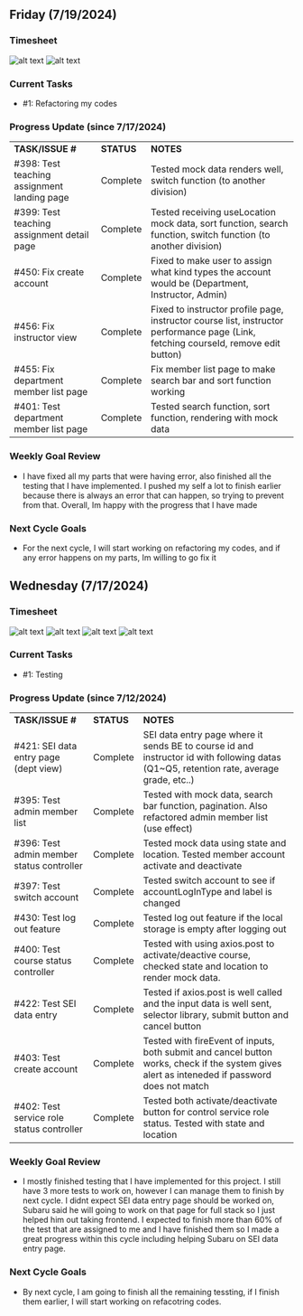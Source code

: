 ## Friday (7/19/2024)

### Timesheet
![alt text](https://github.com/UBCO-COSC499-Summer-2024/team-6-capstone-team_6ix/blob/Kevin-weekly-logs/docs/weekly%20logs/Kevin%20Kim/Clockify%20images/7.12-7.16/10.2.1.png)
![alt text](https://github.com/UBCO-COSC499-Summer-2024/team-6-capstone-team_6ix/blob/Kevin-weekly-logs/docs/weekly%20logs/Kevin%20Kim/Clockify%20images/7.12-7.16/10.2.2.png)


### Current Tasks
  * #1: Refactoring my codes

### Progress Update (since 7/17/2024)
<table>
    <tr>
        <td><strong>TASK/ISSUE #</strong>
        </td>
        <td><strong>STATUS</strong>
        </td>
        <td><strong>NOTES</strong>
        </td>
    </tr>
    <tr>
        <!-- Task/Issue # -->
        <td>#398: Test teaching assignment landing page
        </td>
        <!-- Status -->
        <td>Complete
        </td>
        <!-- Notes -->
        <td>Tested mock data renders well, switch function (to another division)
        </td>
    </tr>
    <tr>
        <!-- Task/Issue # -->
        <td>#399: Test teaching assignment detail page
        </td>
        <!-- Status -->
        <td>Complete
        </td>
        <!-- Notes -->
        <td>Tested receiving useLocation mock data, sort function, search function, switch function (to another division)
        </td>
    </tr>
    <tr>
        <!-- Task/Issue # -->
        <td>#450: Fix create account
        </td>
        <!-- Status -->
        <td>Complete
        </td>
        <!-- Notes -->
        <td>Fixed to make user to assign what kind types the account would be (Department, Instructor, Admin)
        </td>
    </tr>
    <tr>
        <!-- Task/Issue # -->
        <td>#456: Fix instructor view
        </td>
        <!-- Status -->
        <td>Complete
        </td>
        <!-- Notes -->
        <td>Fixed to instructor profile page, instructor course list, instructor performance page (Link, fetching courseId, remove edit button)
        </td>
    </tr>
    <tr>
        <!-- Task/Issue # -->
        <td>#455: Fix department member list page
        </td>
        <!-- Status -->
        <td>Complete
        </td>
        <!-- Notes -->
        <td>Fix member list page to make search bar and sort function working
        </td>
    </tr>
    <tr>
        <!-- Task/Issue # -->
        <td>#401: Test department member list page
        </td>
        <!-- Status -->
        <td>Complete
        </td>
        <!-- Notes -->
        <td>Tested search function, sort function, rendering with mock data
        </td>
    </tr>
</table>

### Weekly Goal Review
  * I have fixed all my parts that were having error, also finished all the testing that I have implemented. I pushed my self a lot to finish earlier because there is always an error that can happen, so trying to prevent from that. Overall, Im happy with the progress that I have made

### Next Cycle Goals
  * For the next cycle, I will start working on refactoring my codes, and if any error happens on my parts, Im willing to go fix it
    
<!--------------------------------------------------------------------------------------------------------------------------------------------------------------------------------------------->
## Wednesday (7/17/2024)

### Timesheet
![alt text](https://github.com/UBCO-COSC499-Summer-2024/team-6-capstone-team_6ix/blob/Kevin-weekly-logs/docs/weekly%20logs/Kevin%20Kim/Clockify%20images/7.12-7.16/10.1.1.png)
![alt text](https://github.com/UBCO-COSC499-Summer-2024/team-6-capstone-team_6ix/blob/Kevin-weekly-logs/docs/weekly%20logs/Kevin%20Kim/Clockify%20images/7.12-7.16/10.1.2.png)
![alt text](https://github.com/UBCO-COSC499-Summer-2024/team-6-capstone-team_6ix/blob/Kevin-weekly-logs/docs/weekly%20logs/Kevin%20Kim/Clockify%20images/7.12-7.16/10.1.3.png)
![alt text](https://github.com/UBCO-COSC499-Summer-2024/team-6-capstone-team_6ix/blob/Kevin-weekly-logs/docs/weekly%20logs/Kevin%20Kim/Clockify%20images/7.12-7.16/10.1.4.png)



### Current Tasks
  * #1: Testing 

### Progress Update (since 7/12/2024)
<table>
    <tr>
        <td><strong>TASK/ISSUE #</strong>
        </td>
        <td><strong>STATUS</strong>
        </td>
        <td><strong>NOTES</strong>
        </td>
    </tr>
    <tr>
        <!-- Task/Issue # -->
        <td>#421: SEI data entry page (dept view)
        </td>
        <!-- Status -->
        <td>Complete
        </td>
        <!-- Notes -->
        <td>SEI data entry page where it sends BE to course id and instructor id with following datas (Q1~Q5, retention rate, average grade, etc..)
        </td>
    </tr>
    <tr>
        <!-- Task/Issue # -->
        <td>#395: Test admin member list
        </td>
        <!-- Status -->
        <td>Complete
        </td>
        <!-- Notes -->
        <td>Tested with mock data, search bar function, pagination. Also refactored admin member list (use effect)
        </td>
    </tr>
    <tr>
        <!-- Task/Issue # -->
        <td>#396: Test admin member status controller
        </td>
        <!-- Status -->
        <td>Complete
        </td>
        <!-- Notes -->
        <td>Tested mock data using state and location. Tested member account activate and deactivate
        </td>
    </tr>
    <tr>
        <!-- Task/Issue # -->
        <td>#397: Test switch account
        </td>
        <!-- Status -->
        <td>Complete
        </td>
        <!-- Notes -->
        <td>Tested switch account to see if accountLogInType and label is changed
        </td>
    </tr>
    <tr>
        <!-- Task/Issue # -->
        <td>#430: Test log out feature
        </td>
        <!-- Status -->
        <td>Complete
        </td>
        <!-- Notes -->
        <td>Tested log out feature if the local storage is empty after logging out
        </td>
    </tr>
    <tr>
        <!-- Task/Issue # -->
        <td>#400: Test course status controller
        </td>
        <!-- Status -->
        <td>Complete
        </td>
        <!-- Notes -->
        <td>Tested with using axios.post to activate/deactive course, checked state and location to render mock data.
        </td>
    </tr>
    <tr>
        <!-- Task/Issue # -->
        <td>#422: Test SEI data entry 
        </td>
        <!-- Status -->
        <td>Complete
        </td>
        <!-- Notes -->
        <td>Tested if axios.post is well called and the input data is well sent, selector library, submit button and cancel button
        </td>
    </tr>
    <tr>
        <!-- Task/Issue # -->
        <td>#403: Test create account
        </td>
        <!-- Status -->
        <td>Complete
        </td>
        <!-- Notes -->
        <td>Tested with fireEvent of inputs, both submit and cancel button works, check if the system gives alert as inteneded if password does not match
        </td>
    </tr>
    <tr>
        <!-- Task/Issue # -->
        <td>#402: Test service role status controller
        </td>
        <!-- Status -->
        <td>Complete
        </td>
        <!-- Notes -->
        <td>Tested both activate/deactivate button for control service role status. Tested with state and location
        </td>
    </tr>
</table>

### Weekly Goal Review
  * I mostly finished testing that I have implemented for this project. I still have 3 more tests to work on, however I can manage them to finish by next cycle. I didnt expect SEI data entry page should be worked on, Subaru said he will going to work on that page for full stack so I just helped him out taking frontend. I expected to finish more than 60% of the test that are assigned to me and I have finished them so I made a great progress within this cycle including helping Subaru on SEI data entry page.

### Next Cycle Goals
  * By next cycle, I am going to finish all the remaining tessting, if I finish them earlier, I will start working on refacotring codes.
